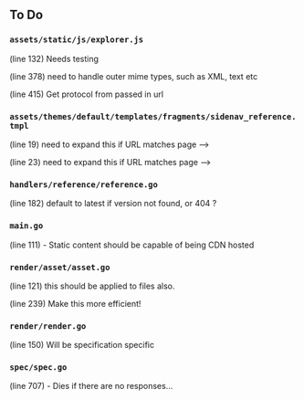 ## To Do

### ``assets/static/js/explorer.js``
(line 132) Needs testing

(line 378) need to handle outer mime types, such as XML, text etc

(line 415) Get protocol from passed in url


### ``assets/themes/default/templates/fragments/sidenav_reference.tmpl``
(line 19) need to expand this if URL matches page -->

(line 23) need to expand this if URL matches page -->


### ``handlers/reference/reference.go``
(line 182) default to latest if version not found, or 404 ?


### ``main.go``
(line 111) - Static content should be capable of being CDN hosted


### ``render/asset/asset.go``
(line 121) this should be applied to files also.

(line 239) Make this more efficient!


### ``render/render.go``
(line 150) Will be specification specific


### ``spec/spec.go``
(line 707) - Dies if there are no responses...

